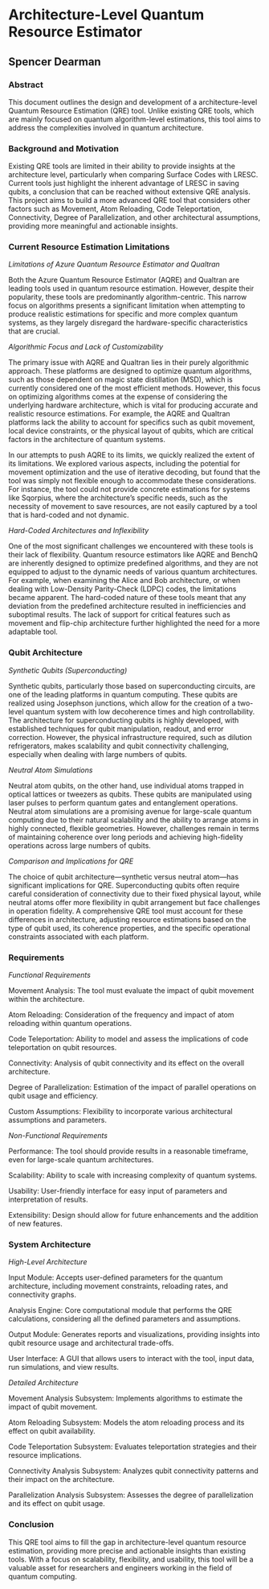# Architecture-Level Quantum Resource Estimator

## Spencer Dearman

### **Abstract**

This document outlines the design and development of a architecture-level Quantum Resource Estimation (QRE) tool. Unlike existing QRE tools, which are mainly focused on quantum algorithm-level estimations, this tool aims to address the complexities involved in quantum architecture.


### **Background and Motivation**

Existing QRE tools are limited in their ability to provide insights at the architecture level, particularly when comparing Surface Codes with LRESC. Current tools just highlight the inherent advantage of LRESC in saving qubits, a conclusion that can be reached without extensive QRE analysis. This project aims to build a more advanced QRE tool that considers other factors such as Movement, Atom Reloading, Code Teleportation, Connectivity, Degree of Parallelization, and other architectural assumptions, providing more meaningful and actionable insights.

 
### **Current Resource Estimation Limitations**

_Limitations of Azure Quantum Resource Estimator and Qualtran_

Both the Azure Quantum Resource Estimator (AQRE) and Qualtran are leading tools used in quantum resource estimation. However, despite their popularity, these tools are predominantly algorithm-centric. This narrow focus on algorithms presents a significant limitation when attempting to produce realistic estimations for specific and more complex quantum systems, as they largely disregard the hardware-specific characteristics that are crucial.

_Algorithmic Focus and Lack of Customizability_

The primary issue with AQRE and Qualtran lies in their purely algorithmic approach. These platforms are designed to optimize quantum algorithms, such as those dependent on magic state distillation (MSD), which is currently considered one of the most efficient methods. However, this focus on optimizing algorithms comes at the expense of considering the underlying hardware architecture, which is vital for producing accurate and realistic resource estimations. For example, the AQRE and Qualtran platforms lack the ability to account for specifics such as qubit movement, local device constraints, or the physical layout of qubits, which are critical factors in the architecture of quantum systems.

In our attempts to push AQRE to its limits, we quickly realized the extent of its limitations. We explored various aspects, including the potential for movement optimization and the use of iterative decoding, but found that the tool was simply not flexible enough to accommodate these considerations. For instance, the tool could not provide concrete estimations for systems like Sqorpius, where the architecture’s specific needs, such as the necessity of movement to save resources, are not easily captured by a tool that is hard-coded and not dynamic.

_Hard-Coded Architectures and Inflexibility_

One of the most significant challenges we encountered with these tools is their lack of flexibility. Quantum resource estimators like AQRE and BenchQ are inherently designed to optimize predefined algorithms, and they are not equipped to adjust to the dynamic needs of various quantum architectures. For example, when examining the Alice and Bob architecture, or when dealing with Low-Density Parity-Check (LDPC) codes, the limitations became apparent. The hard-coded nature of these tools meant that any deviation from the predefined architecture resulted in inefficiencies and suboptimal results. The lack of support for critical features such as movement and flip-chip architecture further highlighted the need for a more adaptable tool.

 
### **Qubit Architecture**

_Synthetic Qubits (Superconducting)_

Synthetic qubits, particularly those based on superconducting circuits, are one of the leading platforms in quantum computing. These qubits are realized using Josephson junctions, which allow for the creation of a two-level quantum system with low decoherence times and high controllability. The architecture for superconducting qubits is highly developed, with established techniques for qubit manipulation, readout, and error correction. However, the physical infrastructure required, such as dilution refrigerators, makes scalability and qubit connectivity challenging, especially when dealing with large numbers of qubits.

_Neutral Atom Simulations_

Neutral atom qubits, on the other hand, use individual atoms trapped in optical lattices or tweezers as qubits. These qubits are manipulated using laser pulses to perform quantum gates and entanglement operations. Neutral atom simulations are a promising avenue for large-scale quantum computing due to their natural scalability and the ability to arrange atoms in highly connected, flexible geometries. However, challenges remain in terms of maintaining coherence over long periods and achieving high-fidelity operations across large numbers of qubits.

_Comparison and Implications for QRE_

The choice of qubit architecture—synthetic versus neutral atom—has significant implications for QRE. Superconducting qubits often require careful consideration of connectivity due to their fixed physical layout, while neutral atoms offer more flexibility in qubit arrangement but face challenges in operation fidelity. A comprehensive QRE tool must account for these differences in architecture, adjusting resource estimations based on the type of qubit used, its coherence properties, and the specific operational constraints associated with each platform.

### **Requirements**

_Functional Requirements_

Movement Analysis: The tool must evaluate the impact of qubit movement within the architecture.

Atom Reloading: Consideration of the frequency and impact of atom reloading within quantum operations.

Code Teleportation: Ability to model and assess the implications of code teleportation on qubit resources.

Connectivity: Analysis of qubit connectivity and its effect on the overall architecture.

Degree of Parallelization: Estimation of the impact of parallel operations on qubit usage and efficiency.

Custom Assumptions: Flexibility to incorporate various architectural assumptions and parameters.

_Non-Functional Requirements_

Performance: The tool should provide results in a reasonable timeframe, even for large-scale quantum architectures.

Scalability: Ability to scale with increasing complexity of quantum systems.

Usability: User-friendly interface for easy input of parameters and interpretation of results.

Extensibility: Design should allow for future enhancements and the addition of new features.

### **System Architecture**

_High-Level Architecture_

Input Module: Accepts user-defined parameters for the quantum architecture, including movement constraints, reloading rates, and connectivity graphs.

Analysis Engine: Core computational module that performs the QRE calculations, considering all the defined parameters and assumptions.

Output Module: Generates reports and visualizations, providing insights into qubit resource usage and architectural trade-offs.

User Interface: A GUI that allows users to interact with the tool, input data, run simulations, and view results.

_Detailed Architecture_

Movement Analysis Subsystem: Implements algorithms to estimate the impact of qubit movement.

Atom Reloading Subsystem: Models the atom reloading process and its effect on qubit availability.

Code Teleportation Subsystem: Evaluates teleportation strategies and their resource implications.

Connectivity Analysis Subsystem: Analyzes qubit connectivity patterns and their impact on the architecture.

Parallelization Analysis Subsystem: Assesses the degree of parallelization and its effect on qubit usage.

### **Conclusion**

This QRE tool aims to fill the gap in architecture-level quantum resource estimation, providing more precise and actionable insights than existing tools. With a focus on scalability, flexibility, and usability, this tool will be a valuable asset for researchers and engineers working in the field of quantum computing.
